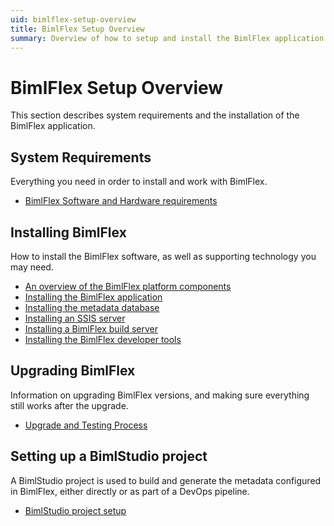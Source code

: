```yaml
---
uid: bimlflex-setup-overview
title: BimlFlex Setup Overview
summary: Overview of how to setup and install the BimlFlex application
---
```

# BimlFlex Setup Overview

This section describes system requirements and the installation of the BimlFlex application.

## System Requirements

Everything you need in order to install and work with BimlFlex.

* [BimlFlex Software and Hardware requirements](xref:bimlflex-setup-software-and-hardware-requirements)

## Installing BimlFlex

How to install the BimlFlex software, as well as supporting technology you may need.

* [An overview of the BimlFlex platform components](xref:bimlflex-setup-components)
* [Installing the BimlFlex application](xref:bimlflex-setup-installing-bimlflex)
* [Installing the metadata database](xref:bimlflex-setup-metadata-database-installation)
* [Installing an SSIS server](xref:bimlflex-setup-ssis-server-install)
* [Installing a BimlFlex build server](xref:bimlflex-setup-build-server-install)
* [Installing the BimlFlex developer tools](xref:bimlflex-setup-developer-installation)

## Upgrading BimlFlex

Information on upgrading BimlFlex versions, and making sure everything still works after the upgrade.

* [Upgrade and Testing Process](xref:bimlflex-setup-upgrade-and-testing)

## Setting up a BimlStudio project

A BimlStudio project is used to build and generate the metadata configured in BimlFlex, either directly or as part of a DevOps pipeline.

* [BimlStudio project setup](xref:bimlflex-setup-bimlstudio-project)
